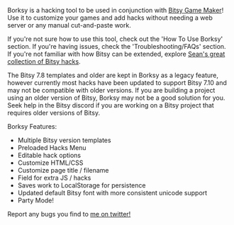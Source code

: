 Borksy is a hacking tool to be used in conjunction with [Bitsy Game Maker](https://ledoux.itch.io/bitsy)! Use it to customize your games and add hacks without needing a web server or any manual cut-and-paste work.

If you're not sure how to use this tool, check out the 'How To Use Borksy' section. If you're having issues, check the 'Troubleshooting/FAQs' section. If you're not familiar with how Bitsy can be extended, explore [Sean's great collection of Bitsy hacks](https://github.com/seleb/bitsy-hacks/).

The Bitsy 7.8 templates and older are kept in Borksy as a legacy feature, however currently most hacks have been updated to support Bitsy 7.10 and may not be compatible with older versions. If you are building a project using an older version of Bitsy, Borksy may not be a good solution for you. Seek help in the Bitsy discord if you are working on a Bitsy project that requires older versions of Bitsy.

Borksy Features:

- Multiple Bitsy version templates
- Preloaded Hacks Menu
- Editable hack options
- Customize HTML/CSS
- Customize page title / filename
- Field for extra JS / hacks
- Saves work to LocalStorage for persistence
- Updated default Bitsy font with more consistent unicode support
- Party Mode!

Report any bugs you find to [me on twitter!](https://twitter.com/AYolland)
